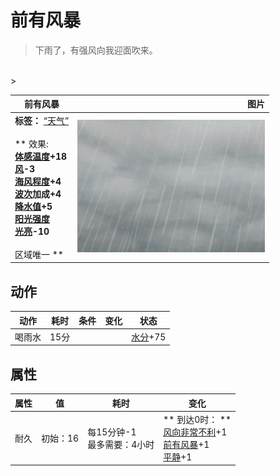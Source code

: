 # 前有风暴  
> 下雨了，有强风向我迎面吹来。  
<br>  
>   
  
  前有风暴  |   图片   
 ----  |  ----:   
 **标签：**	[“天气”](tag_Weather.md)<br><br>** 效果: **<br>[体感温度](TemperaturePerceived.md)+18<br>[风](Wind.md)-3<br>[海风程度](SeaAgitation.md)+4<br>[波次](WaveCounter.md)加成+4<br>[降水值](RainValue.md)+5<br>[阳光强度](SunStrength.md)<br>[光亮](Light.md)-10<br><br>** 区域唯一 **  |  <img decoding="async" src="Sprite/WeatherHeavyRain_0.png" href="a.md" style="max-width:300px;max-height:300px;">   
  
## 动作  
动作  |  耗时  |  条件  |  变化  |  状态  
----  |  ----  |  ----  |  ----  |  ----  
喝雨水<br>  |  15分  |    |    |  [水分](Hydration.md)+75  
## 属性   
属性  |  值  |  耗时  |  变化  
----  |  ----  |  ----  |  ----  
耐久  |  初始：16  |  每15分钟-1<br>最多需要：4小时  |  ** 到达0时： **<br>[风向非常不利](OpenSea_VeryUnFavourable.md)+1 <br>[前有风暴](OpenSea_StormFront.md)+1 <br>[平静](OpenSea_Calm.md)+1   

